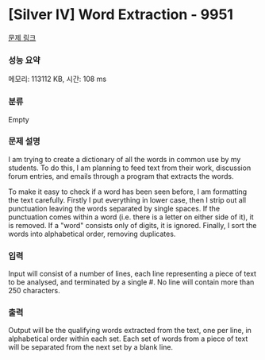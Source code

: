 # [Silver IV] Word Extraction - 9951 

[문제 링크](https://www.acmicpc.net/problem/9951) 

### 성능 요약

메모리: 113112 KB, 시간: 108 ms

### 분류

Empty

### 문제 설명

<p>I am trying to create a dictionary of all the words in common use by my students. To do this, I am planning to feed text from their work, discussion forum entries, and emails through a program that extracts the words.</p>

<p>To make it easy to check if a word has been seen before, I am formatting the text carefully. Firstly I put everything in lower case, then I strip out all punctuation leaving the words separated by single spaces. If the punctuation comes within a word (i.e. there is a letter on either side of it), it is removed. If a "word" consists only of digits, it is ignored. Finally, I sort the words into alphabetical order, removing duplicates.</p>

### 입력 

 <p>Input will consist of a number of lines, each line representing a piece of text to be analysed, and terminated by a single #. No line will contain more than 250 characters.</p>

### 출력 

 <p>Output will be the qualifying words extracted from the text, one per line, in alphabetical order within each set. Each set of words from a piece of text will be separated from the next set by a blank line.</p>

